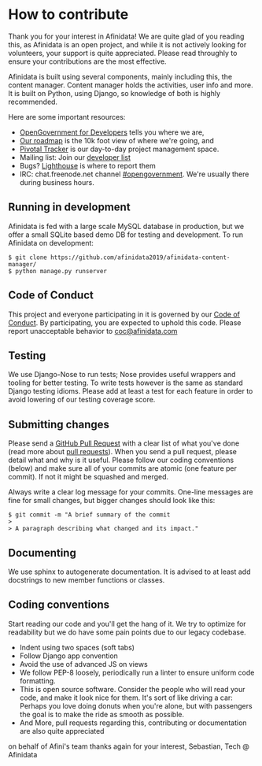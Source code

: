 # How to contribute

Thank you for your interest in Afinidata! We are quite glad of you reading this, as Afinidata is an open project, and while it is not actively looking for volunteers, your support is quite appreciated. Please read throughly to ensure your contributions are the most effective.

Afinidata is built using several components, mainly including this, the content manager. Content manager holds the activities, user info and more. It is built on Python, using Django, so knowledge of both is highly recommended.

Here are some important resources:

  * [OpenGovernment for Developers](http://opengovernment.org/pages/developer) tells you where we are,
  * [Our roadmap](http://opengovernment.org/pages/wish-list) is the 10k foot view of where we're going, and
  * [Pivotal Tracker](http://pivotaltracker.com/projects/64842) is our day-to-day project management space.
  * Mailing list: Join our [developer list](http://groups.google.com/group/opengovernment/)
  * Bugs? [Lighthouse](https://participatorypolitics.lighthouseapp.com/projects/47665-opengovernment/overview) is where to report them
  * IRC: chat.freenode.net channel [#opengovernment](irc://chat.freenode.net/opengovernment). We're usually there during business hours.
  
  
## Running in development

Afinidata is fed with a large scale MySQL database in production, but we offer a small SQLite based demo DB for testing and development.
To run Afinidata on development:

    $ git clone https://github.com/afinidata2019/afinidata-content-manager/
    $ python manage.py runserver
    
## Code of Conduct

This project and everyone participating in it is governed by our [Code of Conduct](CODE_OF_CONDUCT.md). By participating, you are expected to uphold this code. Please report unacceptable behavior to coc@afinidata.com

## Testing

We use Django-Nose to run tests; Nose provides useful wrappers and tooling for better testing. To write tests however is the same as standard Django testing idioms. Please add at least a test for each feature in order to avoid lowering of our testing coverage score.

## Submitting changes

Please send a [GitHub Pull Request](https://github.com/afinidata2019/afinidata-content-manager/pull/new/master) with a clear list of what you've done (read more about [pull requests](http://help.github.com/pull-requests/)). When you send a pull request, please detail what and why is it useful. Please follow our coding conventions (below) and make sure all of your commits are atomic (one feature per commit). If not it might be squashed and merged.

Always write a clear log message for your commits. One-line messages are fine for small changes, but bigger changes should look like this:

    $ git commit -m "A brief summary of the commit
    > 
    > A paragraph describing what changed and its impact."
    
## Documenting

We use sphinx to autogenerate documentation. It is advised to at least add docstrings to new member functions or classes.

## Coding conventions

Start reading our code and you'll get the hang of it. We try to optimize for readability but we do have some pain points due to our legacy codebase.

  * Indent using two spaces (soft tabs)
  * Follow Django app convention
  * Avoid the use of advanced JS on views
  * We follow PEP-8 loosely, periodically run a linter to ensure uniform code formatting.
  * This is open source software. Consider the people who will read your code, and make it look nice for them. It's sort of like driving a car: Perhaps you love doing donuts when you're alone, but with passengers the goal is to make the ride as smooth as possible.
  * And More, pull requests regarding this, contributing or documentation are also quite appreciated


on behalf of Afini's team 
thanks again for your interest,
Sebastian, Tech @ Afinidata
